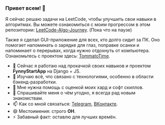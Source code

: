 ### Привет всем! 👋

Я сейчас решаю задачи на LeetCode, чтобы улучшить свои навыки в алгоритмах. Вы можете ознакомиться с моим прогрессом в этом репозитории: [LeetCode-Algo-Journey](https://github.com/makwerik/LeetCode-Algo-Journey). (Пока что на паузе)

Также я сделал GUI-приложение для всех, кто долго сидит за ПК. Оно помогает напоминать о зарядке для глаз, поправке осанки и напоминает о перерывах, когда нужно отдохнуть от компьютера. Ознакомьтесь с проектом здесь: [TommatoTime](https://github.com/makwerik/TommatoTime).

- 🔭 Сейчас я работаю над прокачкой своих навыков и проектом **FynnyStartApp** на Django + JS.
- 🌱 Изучаю всё, что связано с технологиями, особенно в области бэкенд-разработки.
- 🤔 Мне нужна помощь с оценкой моих хард и софт скиллов.
- 💬 Спрашивайте меня о чём угодно, я всегда рад новым знакомствам.
- 📫 Как со мной связаться: [Telegram](https://t.me/makwerik), [ВКонтакте](https://vk.com/makwerik).
- 😄 Местоимения: строго **ОН**.
- ⚡ Забавный факт: оставлю для лучших времён.
